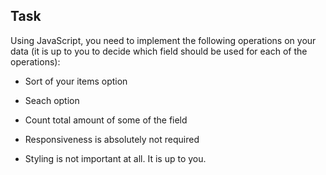 ## Task
Using JavaScript, you need to implement the following operations on your data (it is up to you to decide which field should be used for each of the operations):
 - Sort of your items option
 - Seach option
 - Count total amount of some of the field

 - Responsiveness is absolutely not required
 - Styling is not important at all. It is up to you.
